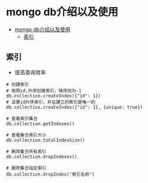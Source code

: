 # mongo db介绍以及使用

<!-- TOC -->

- [mongo db介绍以及使用](#mongo-db%e4%bb%8b%e7%bb%8d%e4%bb%a5%e5%8f%8a%e4%bd%bf%e7%94%a8)
  - [索引](#%e7%b4%a2%e5%bc%95)

<!-- /TOC -->

## 索引

- 提高查询效率

```shell
# 创建索引
# 按照id,升序创建索引，降序则为-1
db.collection.createIndex({"id": 1})
# 设置id升序索引，并且建立的索引是唯一的
db.collection.createIndex({"id": 1}, {unique: true})

# 查看索引集合
db.collection.getIndexes()

# 查看集合索引大小
db.collection.totalIndexSize()

# 删除集合所有索引
db.collection.dropIndexes()

# 删除集合指定索引
db.collection.dropIndex("索引名称")
```
